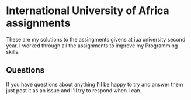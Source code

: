 # International University of Africa assignments

These are my solutions to the assingments givens at iua university second year. 
I worked through all the assignments to improve my Programming skills.

## Questions

If you have questions about anything I'll be happy to try and answer them just post it as an issue and I'll try to respond when I can.
